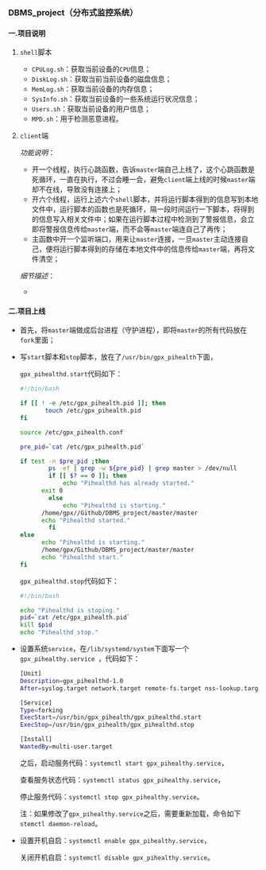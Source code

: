 ### DBMS_project（分布式监控系统）

#### 一.项目说明

1. `shell`脚本

   - `CPULog.sh`：获取当前设备的`CPU`信息；
   - `DiskLog.sh`：获取当前当前设备的磁盘信息；
   - `MemLog.sh`：获取当前设备的内存信息；
   - `SysInfo.sh`：获取当前设备的一些系统运行状况信息；
   - `Users.sh`：获取当前设备的用户信息；
   - `MPD.sh`：用于检测恶意进程。

2. `client`端

   *功能说明*：

   - 开一个线程，执行心跳函数，告诉`master`端自己上线了，这个心跳函数是死循环，一直在执行，不过会睡一会，避免`client`端上线的时候`master`端却不在线，导致没有连接上；
   - 开六个线程，运行上述六个`shell`脚本，并将运行脚本得到的信息写到本地文件中，运行脚本的函数也是死循环，隔一段时间运行一下脚本，将得到的信息写入相关文件中；如果在运行脚本过程中检测到了警报信息，会立即将警报信息传给`master`端，而不会等`master`端连自己了再传；
   - 主函数中开一个监听端口，用来让`master`连接，一旦`master`主动连接自己，便将运行脚本得到的存储在本地文件中的信息传给`master`端，再将文件清空；

   *细节描述*：

   - 

#### 二.项目上线

- 首先，将`master`端做成后台进程（守护进程），即将`master`的所有代码放在`fork`里面；

- 写`start`脚本和`stop`脚本，放在了`/usr/bin/gpx_pihealth`下面，

  `gpx_pihealthd.start`代码如下：

  ```bash
  #!/bin/bash
  
  if [[ ! -e /etc/gpx_pihealth.pid ]]; then
         touch /etc/gpx_pihealth.pid
  fi       
  
  source /etc/gpx_pihealth.conf
  
  pre_pid=`cat /etc/gpx_pihealth.pid`
  
  if test -n $pre_pid ;then
          ps -ef | grep -w ${pre_pid} | grep master > /dev/null
          if [[ $? == 0 ]]; then
              echo "Pihealthd has already started."
  	    exit 0
          else
              echo "Pihealthd is starting."
  	    /home/gpx//Github/DBMS_project/master/master
  	    echo "Pihealthd started."
          fi
  else 
  	    echo "Pihealthd is starting."
  	    /home/gpx/Github/DBMS_project/master/master 
  	    echo "Pihealthd start."
  fi
  ```

  `gpx_pihealthd.stop`代码如下：

  ```bash
  #!/bin/bash
  
  echo "Pihealthd is stoping."
  pid=`cat /etc/gpx_pihealth.pid`
  kill $pid
  echo "Pihealthd stop."
  ```

- 设置系统`service`，在`/lib/systemd/system`下面写一个`gpx_pihealthy.service `，代码如下：

  ```bash
  [Unit]
  Description=gpx_pihealthd-1.0
  After=syslog.target network.target remote-fs.target nss-lookup.target
  
  [Service]
  Type=forking
  ExecStart=/usr/bin/gpx_pihealth/gpx_pihealthd.start
  ExecStop=/usr/bin/gpx_pihealth/gpx_pihealthd.stop
  
  [Install]
  WantedBy=multi-user.target
  ```

  之后，启动服务代码：`systemctl start gpx_pihealthy.service`，

  ​	查看服务状态代码：`systemctl status gpx_pihealthy.service`，

  ​	停止服务代码：`systemctl stop gpx_pihealthy.service`。

  注：如果修改了`gpx_pihealthy.service`之后，需要重新加载，命令如下`stemctl daemon-reload`。

- 设置开机自启：`systemctl enable gpx_pihealthy.service`，

  关闭开机自启：`systemctl disable gpx_pihealthy.service`。